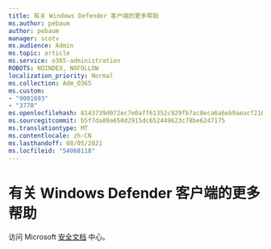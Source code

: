 ```yaml
---
title: 有关 Windows Defender 客户端的更多帮助
ms.author: pebaum
author: pebaum
manager: scotv
ms.audience: Admin
ms.topic: article
ms.service: o365-administration
ROBOTS: NOINDEX, NOFOLLOW
localization_priority: Normal
ms.collection: Adm_O365
ms.custom:
- "9001693"
- "3770"
ms.openlocfilehash: 8143739d072ec7e0aff61352c929fb7ac8eca6a6eb9aeacf2162a995fc30a4d0
ms.sourcegitcommit: b5f7da89a650d2915dc652449623c78be6247175
ms.translationtype: MT
ms.contentlocale: zh-CN
ms.lasthandoff: 08/05/2021
ms.locfileid: "54068118"
---
```

# <a name="for-more-help-with-windows-defender-client"></a>有关 Windows Defender 客户端的更多帮助

访问 Microsoft [安全文档](https://docs.microsoft.com/security/#pivot=products&panel=products1) 中心。